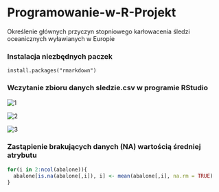 # Programowanie-w-R-Projekt
Określenie głównych przyczyn stopniowego karłowacenia śledzi oceanicznych wyławianych w Europie

### Instalacja niezbędnych paczek
```
install.packages("rmarkdown")
```
### Wczytanie zbioru danych sledzie.csv w programie RStudio
![1](https://user-images.githubusercontent.com/9076417/72377818-7dee6000-3710-11ea-8cdb-eb3a508c3628.png)

![2](https://user-images.githubusercontent.com/9076417/72378442-aa56ac00-3711-11ea-97b6-a37dc20dbc92.png)

![3](https://user-images.githubusercontent.com/9076417/72378505-d1ad7900-3711-11ea-8ab2-4ca2be46f142.png)

### Zastąpienie brakujących danych (NA) wartością średniej atrybutu

```r
for(i in 2:ncol(abalone)){
  abalone[is.na(abalone[,i]), i] <- mean(abalone[,i], na.rm = TRUE)
}
```
